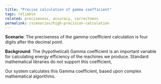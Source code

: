```yaml
---
title: "Precise calculation of gamma coefficient"
tags: reliable
related: preciseness, accuracy, correctness
permalink: /scenarios/high-precision-calculation
---
```


<div class="quality-requirement" markdown="1">

**Scenario**: The preciseness of the gamma-coefficient calculation is four digits after the decimal point.

**Background**: The (hypothetical) Gamma coefficient is an important variable for calculating energy efficiency of the machines we produce.
Standard mathematical libraries do not support this coefficient,

Our system calculates this Gamma coefficient, based upon complex mathematical algorithms. 


</div><br>



